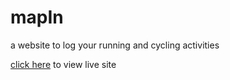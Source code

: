 # mapIn

a website to log your running and cycling activities


[click here](https://mapin.vercel.app) to view live site

